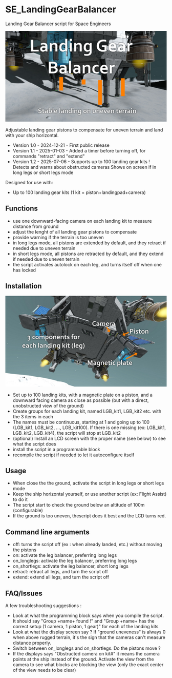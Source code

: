 # SE_LandingGearBalancer
Landing Gear Balancer script for Space Engineers

![Banner for the script](./img/img01.jpg)

Adjustable landing gear pistons to compensate for uneven terrain and land with your ship horizontal.

- Version 1.0 - 2024-12-21 - First public release
- Version 1.1 - 2025-01-03 - Added a timer before turning off, for commands "retract" and "extend"
- Version 1.2 - 2025-07-06 -  Supports up to 100 landing gear kits !
                            Detects and warns about obstructed cameras
                            Shows on screen if in long legs or short legs mode

Designed for use with:
- Up to 100 landing gear kits (1 kit = piston+landingpad+camera)

## Functions
- use one downward-facing camera on each landing kit to measure distance from ground
- adjust the lenght of all landing gear pistons to compensate
- provide warning if the terrain is too uneven
- in long legs mode, all pistons are extended by default, and they retract if needed due to uneven terrain
- in short legs mode, all pistons are retracted by default, and they extend if needed due to uneven terrain
- the script activates autolock on each leg, and turns itself off when one has locked

## Installation

![Banner for the script](./img/img02.jpg)

- Set up to 100 landing kits, with a magnetic plate on a piston, and a downward facing camera as close as possible (but with a direct, unobstructed view of the ground)
- Create groups for each landing kit, named LGB_kit1, LGB_kit2 etc. with the 3 items in each
- The names must be continuous, starting at 1 and going up to 100 (LGB_kit1, LGB_kit2, ..., LGB_kit100). If there is one missing (ex: LGB_kit1, LGB_kit2, LGB_kit4), the script will stop at LGB_kit2
- (optional) Install an LCD screen with the proper name (see below) to see what the script does
- install the script in a programmable block
- recompile the script if needed to let it autoconfigure itself

## Usage
- When close the the ground, activate the script in long legs or short legs mode
- Keep the ship horizontal yourself, or use another script (ex: Flight Assist) to do it
- The script start to check the ground below an altitude of 100m (configurable)
- If the ground is too uneven, thescript does it best and the LCD turns red.

## Command line arguments
- off: turns the script off (ex : when already landed, etc.) without moving the pistons
- on: activate the leg balancer, preferring long legs
- on_longlegs: activate the leg balancer, preferring long legs
- on_shortlegs: activate the leg balancer, short long legs
- retract: retract all legs, and turn the script off
- extend: extend all legs, and turn the script off

## FAQ/Issues

A few troubleshooting suggestions :
- Look at what the programming block says when you compile the script. It should say "Group +name+ found !" and "Group +name+ has the correct setup (1 camera, 1 piston, 1 gear)" for each of the landing kits
- Look at what the display screen say ? If "ground uneveness" is always 0 when above rugged terrain, it's the sign that the cameras can't measure distance properly.
- Switch between on_longlegs and on_shortlegs. Do the pistons move ?
- If the displays says "Obstructed camera on kit#" it means the camera points at the ship instead of the ground. Activate the view from the camera to see what blocks are blocking the view (only the exact center of the view needs to be clear)
